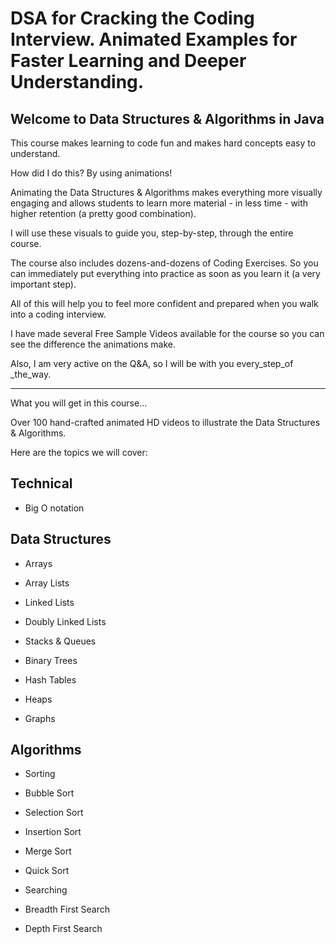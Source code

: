 
# DSA for Cracking the Coding Interview. Animated Examples for Faster Learning and Deeper Understanding.

## Welcome to Data Structures & Algorithms in Java

This course makes learning to code fun and makes hard concepts easy to understand.

How did I do this?  By using animations!

Animating the Data Structures & Algorithms makes everything more visually engaging and allows students to learn more material - in less time - with higher retention (a pretty good combination).

I will use these visuals to guide you, step-by-step, through the entire course.

The course also includes dozens-and-dozens of Coding Exercises. So you can immediately put everything into practice as soon as you learn it (a very important step).

All of this will help you to feel more confident and prepared when you walk into a coding interview.

I have made several Free Sample Videos available for the course so you can see the difference the animations make.

Also, I am very active on the Q&A, so I will be with you every_step_of _the_way.

_____________________________



What you will get in this course…



Over 100 hand-crafted animated HD videos to illustrate the Data Structures & Algorithms.



Here are the topics we will cover:



## Technical

* Big O notation



## Data Structures

* Arrays

* Array Lists

* Linked Lists

* Doubly Linked Lists

* Stacks & Queues

* Binary Trees

* Hash Tables

* Heaps

* Graphs



## Algorithms


* Sorting

* Bubble Sort

* Selection Sort

* Insertion Sort

* Merge Sort

* Quick Sort

* Searching

* Breadth First Search

* Depth First Search 